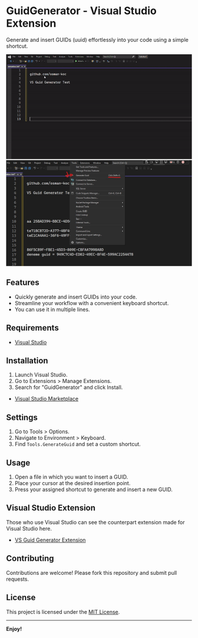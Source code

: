 # GuidGenerator - Visual Studio Extension

Generate and insert GUIDs (uuid) effortlessly into your code using a simple shortcut.

![Extension View](src/images/preview.gif)
![Extension Menu Option](src/images/menu-item-option.jpg)

## Features

- Quickly generate and insert GUIDs into your code.
- Streamline your workflow with a convenient keyboard shortcut.
- You can use it in multiple lines.

## Requirements

- [Visual Studio](https://visualstudio.microsoft.com)

## Installation

1. Launch Visual Studio.
2. Go to Extensions > Manage Extensions.
3. Search for "GuidGenerator" and click Install.
- [Visual Studio Marketplace](https://marketplace.visualstudio.com/items?itemName=kocdev.guidgeneratorvs)

## Settings

1. Go to Tools > Options.
2. Navigate to Environment > Keyboard.
3. Find `Tools.GenerateGuid` and set a custom shortcut.

## Usage

1. Open a file in which you want to insert a GUID.
2. Place your cursor at the desired insertion point.
3. Press your assigned shortcut to generate and insert a new GUID.

## Visual Studio Extension

Those who use Visual Studio can see the counterpart extension made for Visual Studio here.
- [VS Guid Generator Extension](https://github.com/osman-koc/vs-guid-generator/)

## Contributing

Contributions are welcome! Please fork this repository and submit pull requests.

## License

This project is licensed under the [MIT License](LICENSE).

---

**Enjoy!**
